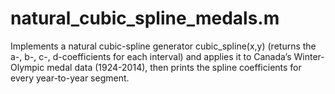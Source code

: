 # natural_cubic_spline_medals.m
Implements a natural cubic-spline generator cubic_spline(x,y) (returns the a-, b-, c-, d-coefficients for each interval) and applies it to Canada’s Winter-Olympic medal data (1924-2014), then prints the spline coefficients for every year-to-year segment.
